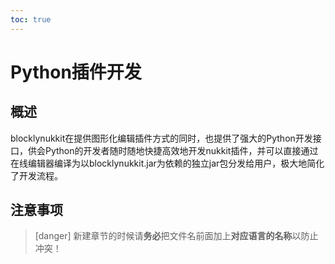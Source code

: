 ```yaml
---         
toc: true         
---         
```

# Python插件开发           
## 概述         
blocklynukkit在提供图形化编辑插件方式的同时，也提供了强大的Python开发接口，供会Python的开发者随时随地快捷高效地开发nukkit插件，并可以直接通过在线编辑器编译为以blocklynukkit.jar为依赖的独立jar包分发给用户，极大地简化了开发流程。         
## 注意事项         
>[danger] 新建章节的时候请**务必**把文件名前面加上**对应语言的名称**以防止冲突！         
         

